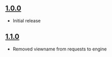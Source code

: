 ## [1.0.0](https://github.com/artificialsolutions/tie-api-client-ios/releases/tag/1.0.0)
- Initial release

## [1.1.0](https://github.com/artificialsolutions/tie-api-client-ios/releases/tag/1.1.0)
- Removed viewname from requests to engine
